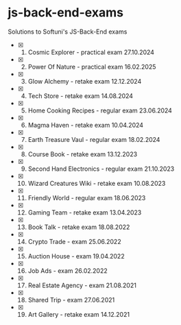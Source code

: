 # js-back-end-exams
Solutions to Softuni's JS-Back-End exams

- [x] 1. Cosmic Explorer - practical exam 27.10.2024
- [x] 2. Power Of Nature - practical exam 16.02.2025
- [x] 3. Glow Alchemy - retake exam 12.12.2024
- [x] 4. Tech Store - retake exam 14.08.2024
- [x] 5. Home Cooking Recipes - regular exam 23.06.2024
- [x] 6. Magma Haven - retake exam 10.04.2024
- [x] 7. Earth Treasure Vaul - regular exam 18.02.2024
- [x] 8. Course Book - retake exam 13.12.2023
- [x] 9. Second Hand Electronics - regular exam 21.10.2023
- [x] 10. Wizard Creatures Wiki - retake exam 10.08.2023
- [x] 11. Friendly World - regular exam 18.06.2023
- [x] 12. Gaming Team - retake exam 13.04.2023
- [x] 13. Book Talk - retake exam 18.08.2022
- [x] 14. Crypto Trade - exam 25.06.2022
- [x] 15. Auction House - exam 19.04.2022
- [x] 16. Job Ads - exam 26.02.2022
- [x] 17. Real Estate Agency - exam 21.08.2021
- [x] 18. Shared Trip - exam 27.06.2021
- [x] 19. Art Gallery - retake exam 14.12.2021